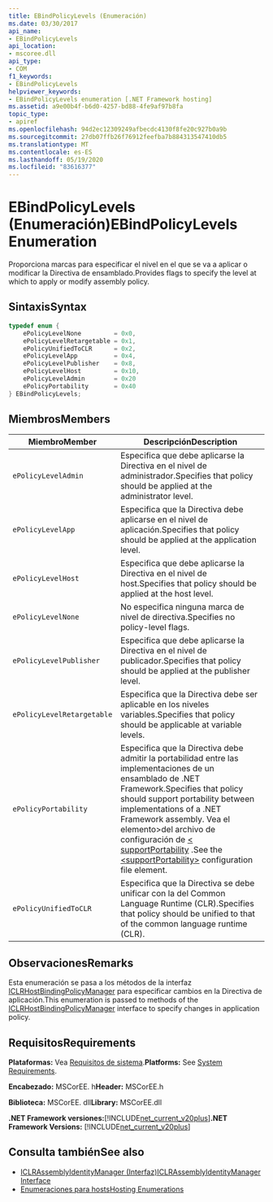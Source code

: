 ```yaml
---
title: EBindPolicyLevels (Enumeración)
ms.date: 03/30/2017
api_name:
- EBindPolicyLevels
api_location:
- mscoree.dll
api_type:
- COM
f1_keywords:
- EBindPolicyLevels
helpviewer_keywords:
- EBindPolicyLevels enumeration [.NET Framework hosting]
ms.assetid: a9e00b4f-b6d0-4257-bd88-4fe9af97b8fa
topic_type:
- apiref
ms.openlocfilehash: 94d2ec12309249afbecdc4130f8fe20c927b0a9b
ms.sourcegitcommit: 27db07ffb26f76912feefba7b884313547410db5
ms.translationtype: MT
ms.contentlocale: es-ES
ms.lasthandoff: 05/19/2020
ms.locfileid: "83616377"
---
```

# <a name="ebindpolicylevels-enumeration"></a><span data-ttu-id="8cb1d-102">EBindPolicyLevels (Enumeración)</span><span class="sxs-lookup"><span data-stu-id="8cb1d-102">EBindPolicyLevels Enumeration</span></span>
<span data-ttu-id="8cb1d-103">Proporciona marcas para especificar el nivel en el que se va a aplicar o modificar la Directiva de ensamblado.</span><span class="sxs-lookup"><span data-stu-id="8cb1d-103">Provides flags to specify the level at which to apply or modify assembly policy.</span></span>  
  
## <a name="syntax"></a><span data-ttu-id="8cb1d-104">Sintaxis</span><span class="sxs-lookup"><span data-stu-id="8cb1d-104">Syntax</span></span>  
  
```cpp  
typedef enum {  
    ePolicyLevelNone         = 0x0,  
    ePolicyLevelRetargetable = 0x1,  
    ePolicyUnifiedToCLR      = 0x2,  
    ePolicyLevelApp          = 0x4,  
    ePolicyLevelPublisher    = 0x8,  
    ePolicyLevelHost         = 0x10,  
    ePolicyLevelAdmin        = 0x20  
    ePolicyPortability       = 0x40  
} EBindPolicyLevels;  
```  
  
## <a name="members"></a><span data-ttu-id="8cb1d-105">Miembros</span><span class="sxs-lookup"><span data-stu-id="8cb1d-105">Members</span></span>  
  
|<span data-ttu-id="8cb1d-106">Miembro</span><span class="sxs-lookup"><span data-stu-id="8cb1d-106">Member</span></span>|<span data-ttu-id="8cb1d-107">Descripción</span><span class="sxs-lookup"><span data-stu-id="8cb1d-107">Description</span></span>|  
|------------|-----------------|  
|`ePolicyLevelAdmin`|<span data-ttu-id="8cb1d-108">Especifica que debe aplicarse la Directiva en el nivel de administrador.</span><span class="sxs-lookup"><span data-stu-id="8cb1d-108">Specifies that policy should be applied at the administrator level.</span></span>|  
|`ePolicyLevelApp`|<span data-ttu-id="8cb1d-109">Especifica que la Directiva debe aplicarse en el nivel de aplicación.</span><span class="sxs-lookup"><span data-stu-id="8cb1d-109">Specifies that policy should be applied at the application level.</span></span>|  
|`ePolicyLevelHost`|<span data-ttu-id="8cb1d-110">Especifica que debe aplicarse la Directiva en el nivel de host.</span><span class="sxs-lookup"><span data-stu-id="8cb1d-110">Specifies that policy should be applied at the host level.</span></span>|  
|`ePolicyLevelNone`|<span data-ttu-id="8cb1d-111">No especifica ninguna marca de nivel de directiva.</span><span class="sxs-lookup"><span data-stu-id="8cb1d-111">Specifies no policy-level flags.</span></span>|  
|`ePolicyLevelPublisher`|<span data-ttu-id="8cb1d-112">Especifica que debe aplicarse la Directiva en el nivel de publicador.</span><span class="sxs-lookup"><span data-stu-id="8cb1d-112">Specifies that policy should be applied at the publisher level.</span></span>|  
|`ePolicyLevelRetargetable`|<span data-ttu-id="8cb1d-113">Especifica que la Directiva debe ser aplicable en los niveles variables.</span><span class="sxs-lookup"><span data-stu-id="8cb1d-113">Specifies that policy should be applicable at variable levels.</span></span>|  
|`ePolicyPortability`|<span data-ttu-id="8cb1d-114">Especifica que la Directiva debe admitir la portabilidad entre las implementaciones de un ensamblado de .NET Framework.</span><span class="sxs-lookup"><span data-stu-id="8cb1d-114">Specifies that policy should support portability between implementations of a .NET Framework assembly.</span></span> <span data-ttu-id="8cb1d-115">Vea el elemento>del archivo de configuración de [ \< supportPortability](../../configure-apps/file-schema/runtime/supportportability-element.md) .</span><span class="sxs-lookup"><span data-stu-id="8cb1d-115">See the [\<supportPortability>](../../configure-apps/file-schema/runtime/supportportability-element.md) configuration file element.</span></span>|  
|`ePolicyUnifiedToCLR`|<span data-ttu-id="8cb1d-116">Especifica que la Directiva se debe unificar con la del Common Language Runtime (CLR).</span><span class="sxs-lookup"><span data-stu-id="8cb1d-116">Specifies that policy should be unified to that of the common language runtime (CLR).</span></span>|  
  
## <a name="remarks"></a><span data-ttu-id="8cb1d-117">Observaciones</span><span class="sxs-lookup"><span data-stu-id="8cb1d-117">Remarks</span></span>  
 <span data-ttu-id="8cb1d-118">Esta enumeración se pasa a los métodos de la interfaz [ICLRHostBindingPolicyManager](iclrhostbindingpolicymanager-interface.md) para especificar cambios en la Directiva de aplicación.</span><span class="sxs-lookup"><span data-stu-id="8cb1d-118">This enumeration is passed to methods of the [ICLRHostBindingPolicyManager](iclrhostbindingpolicymanager-interface.md) interface to specify changes in application policy.</span></span>  
  
## <a name="requirements"></a><span data-ttu-id="8cb1d-119">Requisitos</span><span class="sxs-lookup"><span data-stu-id="8cb1d-119">Requirements</span></span>  
 <span data-ttu-id="8cb1d-120">**Plataformas:** Vea [Requisitos de sistema](../../get-started/system-requirements.md).</span><span class="sxs-lookup"><span data-stu-id="8cb1d-120">**Platforms:** See [System Requirements](../../get-started/system-requirements.md).</span></span>  
  
 <span data-ttu-id="8cb1d-121">**Encabezado:** MSCorEE. h</span><span class="sxs-lookup"><span data-stu-id="8cb1d-121">**Header:** MSCorEE.h</span></span>  
  
 <span data-ttu-id="8cb1d-122">**Biblioteca:** MSCorEE. dll</span><span class="sxs-lookup"><span data-stu-id="8cb1d-122">**Library:** MSCorEE.dll</span></span>  
  
 <span data-ttu-id="8cb1d-123">**.NET Framework versiones:**[!INCLUDE[net_current_v20plus](../../../../includes/net-current-v20plus-md.md)]</span><span class="sxs-lookup"><span data-stu-id="8cb1d-123">**.NET Framework Versions:** [!INCLUDE[net_current_v20plus](../../../../includes/net-current-v20plus-md.md)]</span></span>  
  
## <a name="see-also"></a><span data-ttu-id="8cb1d-124">Consulta también</span><span class="sxs-lookup"><span data-stu-id="8cb1d-124">See also</span></span>

- [<span data-ttu-id="8cb1d-125">ICLRAssemblyIdentityManager (Interfaz)</span><span class="sxs-lookup"><span data-stu-id="8cb1d-125">ICLRAssemblyIdentityManager Interface</span></span>](iclrassemblyidentitymanager-interface.md)
- [<span data-ttu-id="8cb1d-126">Enumeraciones para hosts</span><span class="sxs-lookup"><span data-stu-id="8cb1d-126">Hosting Enumerations</span></span>](hosting-enumerations.md)
